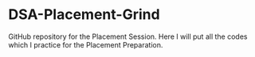 # DSA-Placement-Grind
GitHub repository for the Placement Session. Here I will put all the codes which I practice for the Placement Preparation.

